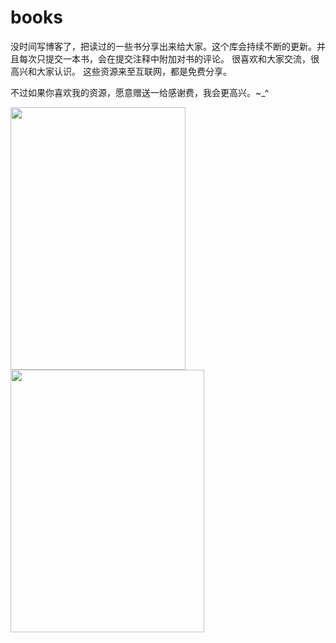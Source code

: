 # books
没时间写博客了，把读过的一些书分享出来给大家。这个库会持续不断的更新。并且每次只提交一本书，会在提交注释中附加对书的评论。
很喜欢和大家交流，很高兴和大家认识。
这些资源来至互联网，都是免费分享。

不过如果你喜欢我的资源，愿意赠送一给感谢费，我会更高兴。~_^

<img src="https://raw.githubusercontent.com/yuanliangding/books/master/alipay_QR.jpg" width="280px" height="420px" />
<img src="https://raw.githubusercontent.com/yuanliangding/books/master/weixin_QR.jpg" width="310px" height="420px" />
